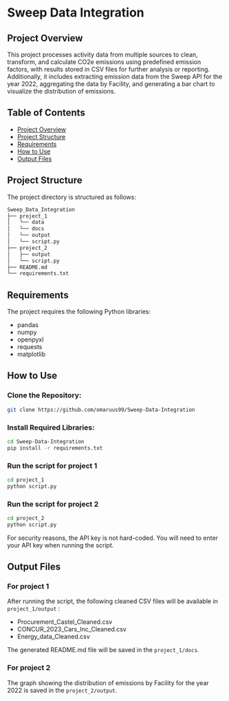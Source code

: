 # Sweep Data Integration

## Project Overview
This project processes activity data from multiple sources to clean, transform, and calculate CO2e emissions using predefined emission factors, with results stored in CSV files for further analysis or reporting. Additionally, it includes extracting emission data from the Sweep API for the year 2022, aggregating the data by Facility, and generating a bar chart to visualize the distribution of emissions.

## Table of Contents
- [Project Overview](#project-overview)
- [Project Structure](#project-structure)
- [Requirements](#requirements)
- [How to Use](#how-to-use)
- [Output Files](#output-files)


## Project Structure
The project directory is structured as follows:

```bash
Sweep_Data_Integration
├── project_1
│   └── data
│   └── docs
│   └── output
│   └── script.py
├── project_2
│   ├── output
│   └── script.py
├── README.md
└── requirements.txt
```

## Requirements

The project requires the following Python libraries:

- pandas
- numpy
- openpyxl
- requests
- matplotlib

## How to Use

### Clone the Repository:

```bash
git clone https://github.com/omaruus99/Sweep-Data-Integration
```
### Install Required Libraries:
```bash
cd Sweep-Data-Integration
pip install -r requirements.txt
```

### Run the script for project 1
```bash
cd project_1 
python script.py
```

### Run the script for project 2
```bash
cd project_2 
python script.py
```
For security reasons, the API key is not hard-coded. You will need to enter your API key when running the script.


## Output Files
### For project 1
After running the script, the following cleaned CSV files will be available in `project_1/output` :

- Procurement_Castel_Cleaned.csv
- CONCUR_2023_Cars_Inc_Cleaned.csv
- Energy_data_Cleaned.csv

The generated README.md file will be saved in the `project_1/docs`.

### For project 2
The graph showing the distribution of emissions by Facility for the year 2022 is saved in the `project_2/output`.